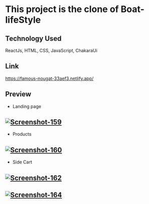 # This project is the clone of Boat-lifeStyle

## Technology Used
 ReactJs,  HTML, CSS, JavaScript,  ChakaraUi 

## Link
https://famous-nougat-33aef3.netlify.app/

 ## Preview
  * Landing page
 ## <a href="https://ibb.co/LkdQZcW"><img src="https://i.ibb.co/yfFhQZ1/Screenshot-159.png" alt="Screenshot-159" border="0" /></a>
 * Products
 ## <a href="https://ibb.co/Wtwm4yn"><img src="https://i.ibb.co/ZmPqp8d/Screenshot-160.png" alt="Screenshot-160" border="0" /></a>
 * Side Cart
 ## <a href="https://ibb.co/RSk5mQ2"><img src="https://i.ibb.co/N3d4PWx/Screenshot-162.png" alt="Screenshot-162" border="0" /></a>
 
 ## <a href="https://ibb.co/VLxFsk7"><img src="https://i.ibb.co/grd0xc5/Screenshot-164.png" alt="Screenshot-164" border="0" /></a>

